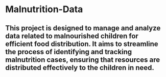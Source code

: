 # Malnutrition-Data
## This project is designed to manage and analyze data related to malnourished children for efficient food distribution. It aims to streamline the process of identifying and tracking malnutrition cases, ensuring that resources are distributed effectively to the children in need.

